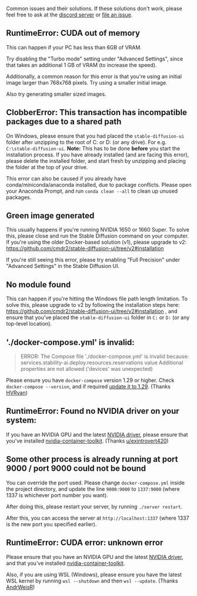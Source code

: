 Common issues and their solutions. If these solutions don't work, please feel free to ask at the [discord server](https://discord.com/invite/u9yhsFmEkB) or [file an issue](https://github.com/cmdr2/stable-diffusion-ui/issues).

## RuntimeError: CUDA out of memory
This can happen if your PC has less than 6GB of VRAM.

Try disabling the "Turbo mode" setting under "Advanced Settings", since that takes an additional 1 GB of VRAM (to increase the speed).

Additionally, a common reason for this error is that you're using an initial image larger than 768x768 pixels. Try using a smaller initial image.

Also try generating smaller sized images.

## ClobberError: This transaction has incompatible packages due to a shared path
On Windows, please ensure that you had placed the `stable-diffusion-ui` folder after unzipping to the root of C: or D: (or any drive). For e.g. `C:\stable-diffusion-ui`. **Note:** This has to be done **before** you start the installation process. If you have already installed (and are facing this error), please delete the installed folder, and start fresh by unzipping and placing the folder at the top of your drive.

This error can also be caused if you already have conda/miniconda/anaconda installed, due to package conflicts. Please open your Anaconda Prompt, and run `conda clean --all` to clean up unused packages.

## Green image generated
This usually happens if you're running NVIDIA 1650 or 1660 Super. To solve this, please close and run the Stable Diffusion command on your computer. If you're using the older Docker-based solution (v1), please upgrade to v2: https://github.com/cmdr2/stable-diffusion-ui/tree/v2#installation

If you're still seeing this error, please try enabling "Full Precision" under "Advanced Settings" in the Stable Diffusion UI.

## No module found
This can happen if you're hitting the Windows file path length limitation. To solve this, please upgrade to v2 by following the installation steps here: https://github.com/cmdr2/stable-diffusion-ui/tree/v2#installation , and ensure that you've placed the `stable-diffusion-ui` folder in `C:` or `D:` (or any top-level location).

## './docker-compose.yml' is invalid:
> ERROR: The Compose file './docker-compose.yml' is invalid because:
> services.stability-ai.deploy.resources.reservations value Additional properties are not allowed ('devices' was unexpected)

Please ensure you have `docker-compose` version 1.29 or higher. Check `docker-compose --version`, and if required [update it to 1.29](https://docs.docker.com/compose/install/). (Thanks [HVRyan](https://github.com/HVRyan))

## RuntimeError: Found no NVIDIA driver on your system:
If you have an NVIDIA GPU and the latest [NVIDIA driver](http://www.nvidia.com/Download/index.aspx), please ensure that you've installed [nvidia-container-toolkit](https://stackoverflow.com/a/58432877). (Thanks [u/exintrovert420](https://www.reddit.com/user/exintrovert420/))

## Some other process is already running at port 9000 / port 9000 could not be bound
You can override the port used. Please change `docker-compose.yml` inside the project directory, and update the line `9000:9000` to `1337:9000` (where 1337 is whichever port number you want).

After doing this, please restart your server, by running `./server restart`.

After this, you can access the server at `http://localhost:1337` (where 1337 is the new port you specified earlier).

## RuntimeError: CUDA error: unknown error
Please ensure that you have an NVIDIA GPU and the latest [NVIDIA driver](http://www.nvidia.com/Download/index.aspx), and that you've installed [nvidia-container-toolkit](https://stackoverflow.com/a/58432877).

Also, if you are using WSL (Windows), please ensure you have the latest WSL kernel by running `wsl --shutdown` and then `wsl --update`. (Thanks [AndrWeisR](https://github.com/AndrWeisR))
